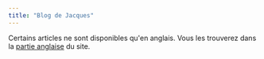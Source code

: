```yaml
---
title: "Blog de Jacques"
---
```


Certains articles ne sont disponibles qu'en anglais. Vous les trouverez dans la
[partie anglaise](/blog) du site.